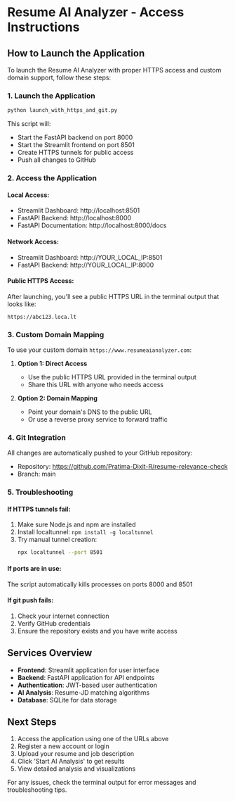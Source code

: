 # Resume AI Analyzer - Access Instructions

## How to Launch the Application

To launch the Resume AI Analyzer with proper HTTPS access and custom domain support, follow these steps:

### 1. Launch the Application

```bash
python launch_with_https_and_git.py
```

This script will:
- Start the FastAPI backend on port 8000
- Start the Streamlit frontend on port 8501
- Create HTTPS tunnels for public access
- Push all changes to GitHub

### 2. Access the Application

#### Local Access:
- Streamlit Dashboard: http://localhost:8501
- FastAPI Backend: http://localhost:8000
- FastAPI Documentation: http://localhost:8000/docs

#### Network Access:
- Streamlit Dashboard: http://YOUR_LOCAL_IP:8501
- FastAPI Backend: http://YOUR_LOCAL_IP:8000

#### Public HTTPS Access:
After launching, you'll see a public HTTPS URL in the terminal output that looks like:
```
https://abc123.loca.lt
```

### 3. Custom Domain Mapping

To use your custom domain `https://www.resumeaianalyzer.com`:

1. **Option 1: Direct Access**
   - Use the public HTTPS URL provided in the terminal output
   - Share this URL with anyone who needs access

2. **Option 2: Domain Mapping**
   - Point your domain's DNS to the public URL
   - Or use a reverse proxy service to forward traffic

### 4. Git Integration

All changes are automatically pushed to your GitHub repository:
- Repository: https://github.com/Pratima-Dixit-R/resume-relevance-check
- Branch: main

### 5. Troubleshooting

#### If HTTPS tunnels fail:
1. Make sure Node.js and npm are installed
2. Install localtunnel: `npm install -g localtunnel`
3. Try manual tunnel creation:
   ```bash
   npx localtunnel --port 8501
   ```

#### If ports are in use:
The script automatically kills processes on ports 8000 and 8501

#### If git push fails:
1. Check your internet connection
2. Verify GitHub credentials
3. Ensure the repository exists and you have write access

## Services Overview

- **Frontend**: Streamlit application for user interface
- **Backend**: FastAPI application for API endpoints
- **Authentication**: JWT-based user authentication
- **AI Analysis**: Resume-JD matching algorithms
- **Database**: SQLite for data storage

## Next Steps

1. Access the application using one of the URLs above
2. Register a new account or login
3. Upload your resume and job description
4. Click 'Start AI Analysis' to get results
5. View detailed analysis and visualizations

For any issues, check the terminal output for error messages and troubleshooting tips.
